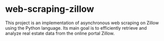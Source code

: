 # web-scraping-zillow
This project is an implementation of asynchronous web scraping on Zillow using the Python language. Its main goal is to efficiently retrieve and analyze real estate data from the online portal Zillow.
